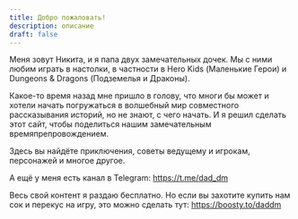 ```yaml
---
title: Добро пожаловать!
description: описание
draft: false
---
```

<!-- image: "@assets/profile/jane-doe.jpg" -->

Меня зовут Никита, и я папа двух замечательных дочек. Мы с ними любим играть в настолки, в частности в Hero Kids (Маленькие Герои) и Dungeons & Dragons (Подземелья и Драконы).

Какое-то время назад мне пришло в голову, что многи бы может и хотели начать погружаться в волшебный мир совместного рассказывания историй, но не знают, с чего начать. И я решил сделать этот сайт, чтобы поделиться нашим замечательным времяпрепровождением.

Здесь вы найдёте приключения, советы ведущему и игрокам, персонажей и многое другое.

А ещё у меня есть канал в Telegram: https://t.me/dad_dm

Весь свой контент я раздаю бесплатно. Но если вы захотите купить нам сок и перекус на игру, это можно сделать тут: https://boosty.to/daddm
